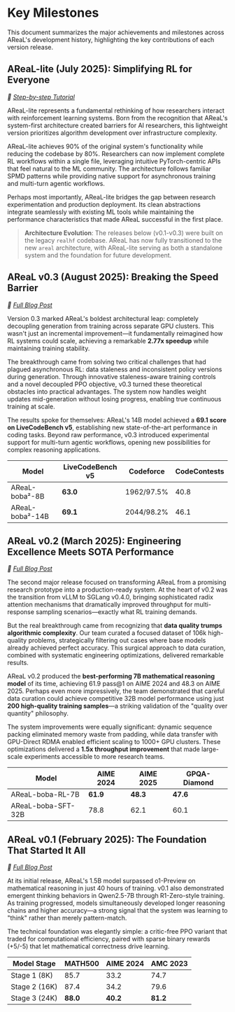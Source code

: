 # Key Milestones

This document summarizes the major achievements and milestones across AReaL's
development history, highlighting the key contributions of each version release.

## AReaL-lite (July 2025): Simplifying RL for Everyone

*📖 [Step-by-step Tutorial](https://inclusionai.github.io/AReaL/lite/gsm8k_grpo.html)*

AReaL-lite represents a fundamental rethinking of how researchers interact with
reinforcement learning systems. Born from the recognition that AReaL's system-first
architecture created barriers for AI researchers, this lightweight version prioritizes
algorithm development over infrastructure complexity.

AReaL-lite achieves 90% of the original system's functionality while reducing the
codebase by 80%. Researchers can now implement complete RL workflows within a single
file, leveraging intuitive PyTorch-centric APIs that feel natural to the ML community.
The architecture follows familiar SPMD patterns while providing native support for
asynchronous training and multi-turn agentic workflows.

Perhaps most importantly, AReaL-lite bridges the gap between research experimentation
and production deployment. Its clean abstractions integrate seamlessly with existing ML
tools while maintaining the performance characteristics that made AReaL successful in
the first place.

> **Architecture Evolution**: The releases below (v0.1-v0.3) were built on the legacy
> `realhf` codebase. AReaL has now fully transitioned to the new `areal` architecture,
> with AReaL-lite serving as both a standalone system and the foundation for future
> development.

## AReaL v0.3 (August 2025): Breaking the Speed Barrier

*📖 [Full Blog Post](https://github.com/inclusionAI/AReaL/blob/main/blog/AReaL_v0_3.md)*

Version 0.3 marked AReaL's boldest architectural leap: completely decoupling generation
from training across separate GPU clusters. This wasn't just an incremental
improvement—it fundamentally reimagined how RL systems could scale, achieving a
remarkable **2.77x speedup** while maintaining training stability.

The breakthrough came from solving two critical challenges that had plagued asynchronous
RL: data staleness and inconsistent policy versions during generation. Through
innovative staleness-aware training controls and a novel decoupled PPO objective, v0.3
turned these theoretical obstacles into practical advantages. The system now handles
weight updates mid-generation without losing progress, enabling true continuous training
at scale.

The results spoke for themselves: AReaL's 14B model achieved a **69.1 score on
LiveCodeBench v5**, establishing new state-of-the-art performance in coding tasks.
Beyond raw performance, v0.3 introduced experimental support for multi-turn agentic
workflows, opening new possibilities for complex reasoning applications.

| Model           | LiveCodeBench v5 | Codeforce  | CodeContests |
| --------------- | ---------------- | ---------- | ------------ |
| AReaL-boba²-8B  | **63.0**         | 1962/97.5% | 40.8         |
| AReaL-boba²-14B | **69.1**         | 2044/98.2% | 46.1         |

## AReaL v0.2 (March 2025): Engineering Excellence Meets SOTA Performance

*📖 [Full Blog Post](https://github.com/inclusionAI/AReaL/blob/main/blog/AReaL_v0_2.md)*

The second major release focused on transforming AReaL from a promising research
prototype into a production-ready system. At the heart of v0.2 was the transition from
vLLM to SGLang v0.4.0, bringing sophisticated radix attention mechanisms that
dramatically improved throughput for multi-response sampling scenarios—exactly what RL
training demands.

But the real breakthrough came from recognizing that **data quality trumps algorithmic
complexity**. Our team curated a focused dataset of 106k high-quality problems,
strategically filtering out cases where base models already achieved perfect accuracy.
This surgical approach to data curation, combined with systematic engineering
optimizations, delivered remarkable results.

AReaL v0.2 produced the **best-performing 7B mathematical reasoning model** of its time,
achieving 61.9 pass@1 on AIME 2024 and 48.3 on AIME 2025. Perhaps even more
impressively, the team demonstrated that careful data curation could achieve competitive
32B model performance using just **200 high-quality training samples**—a striking
validation of the "quality over quantity" philosophy.

The system improvements were equally significant: dynamic sequence packing eliminated
memory waste from padding, while data transfer with GPU-Direct RDMA enabled efficient
scaling to 1000+ GPU clusters. These optimizations delivered a **1.5x throughput
improvement** that made large-scale experiments accessible to more research teams.

| Model              | AIME 2024 | AIME 2025 | GPQA-Diamond |
| ------------------ | --------- | --------- | ------------ |
| AReaL-boba-RL-7B   | **61.9**  | **48.3**  | **47.6**     |
| AReaL-boba-SFT-32B | 78.8      | 62.1      | 60.1         |

## AReaL v0.1 (February 2025): The Foundation That Started It All

*📖 [Full Blog Post](https://github.com/inclusionAI/AReaL/blob/main/blog/AReaL_v0_1.md)*

At its initial release, AReaL's 1.5B model surpassed o1-Preview on mathematical
reasoning in just 40 hours of training. v0.1 also demonstrated emergent thinking
behaviors in Qwen2.5-7B through R1-Zero-style training. As training progressed, models
simultaneously developed longer reasoning chains and higher accuracy—a strong signal
that the system was learning to "think" rather than merely pattern-match.

The technical foundation was elegantly simple: a critic-free PPO variant that traded for
computational efficiency, paired with sparse binary rewards (+5/-5) that let
mathematical correctness drive learning.

| Model Stage   | MATH500  | AIME 2024 | AMC 2023 |
| ------------- | -------- | --------- | -------- |
| Stage 1 (8K)  | 85.7     | 33.2      | 74.7     |
| Stage 2 (16K) | 87.4     | 34.2      | 79.6     |
| Stage 3 (24K) | **88.0** | **40.2**  | **81.2** |
